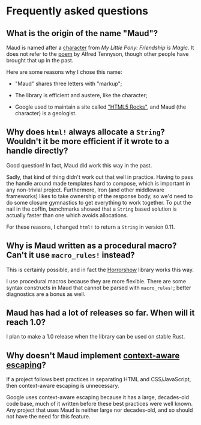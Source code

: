 # Frequently asked questions

## What is the origin of the name "Maud"?

Maud is named after a [character](http://mlp.wikia.com/wiki/Maud_Pie) from *My Little Pony: Friendship is Magic*. It does not refer to the [poem](https://en.wikipedia.org/wiki/Maud_and_other_poems) by Alfred Tennyson, though other people have brought that up in the past.

Here are some reasons why I chose this name:

* "Maud" shares three letters with "markup";

* The library is efficient and austere, like the character;

* Google used to maintain a site called ["HTML5 Rocks"](https://techcrunch.com/2010/06/22/html5rocks-google/), and Maud (the character) is a geologist.

## Why does `html!` always allocate a `String`? Wouldn't it be more efficient if it wrote to a handle directly?

Good question! In fact, Maud did work this way in the past.

Sadly, that kind of thing didn't work out that well in practice. Having to pass the handle around made templates hard to compose, which is important in any non-trivial project. Furthermore, Iron (and other middleware frameworks) likes to take ownership of the response body, so we'd need to do some closure gymnastics to get everything to work together. To put the nail in the coffin, benchmarks showed that a `String` based solution is actually faster than one which avoids allocations.

For these reasons, I changed `html!` to return a `String` in version 0.11.

## Why is Maud written as a procedural macro? Can't it use `macro_rules!` instead?

This is certainly possible, and in fact the [Horrorshow](https://github.com/Stebalien/horrorshow-rs) library works this way.

I use procedural macros because they are more flexible. There are some syntax constructs in Maud that cannot be parsed with `macro_rules!`; better diagnostics are a bonus as well.

## Maud has had a lot of releases so far. When will it reach 1.0?

I plan to make a 1.0 release when the library can be used on stable Rust.

## Why doesn't Maud implement [context-aware escaping](https://security.googleblog.com/2009/03/reducing-xss-by-way-of-automatic.html)?

If a project follows best practices in separating HTML and CSS/JavaScript, then context-aware escaping is unnecessary.

Google uses context-aware escaping because it has a large, decades-old code base, much of it written before these best practices were well known. Any project that uses Maud is neither large nor decades-old, and so should not have the need for this feature.
